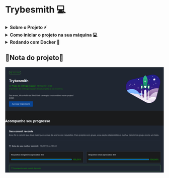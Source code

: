 # Trybesmith 💻

<!-- Escrita Sobre o Projeto -->
<details>
  <summary><strong>Sobre o Projeto ⚡</strong></summary>
    Este projeto foi minha primeira API feita com TypeScript, foi realizado 4 rotas.
  <br />
</details>

<details>
  <summary><strong>Como iniciar o projeto na sua máquina 💻</strong></summary>
  Primeiro clone o Projeto no seu repositório local.
  
  * `git clone git@github.com:VictorSilva27/Trybesmith.git`
  
  Agora entra no repositório local.
  
  * `cd Trybesmith` (Entrar no repositório clonado)
  
  > Caso você tenha Visual Studio Code, `code .`
  
  Caso prefira rodar sem docker basta colocar
  
  * `npm install` [**Caso Exitem dependências**].

</details>

<details>
  <summary><strong>Rodando com Docker 🐋</strong></summary>
  Para rodar com o docker, primeiro precisamos instalar a imagem do NodeJs e criar os containers do projeto.
  
   * `docker-compose up -d`
 
  Em seguida entre no container criado.
 
   * `docker exec -it trybesmith bash`
   
  Agora basta baixar as dependências [**Caso Existem**] do projeto
  
   * `npm install`
  
  
</details>

## 🔰Nota do projeto🔰
![Nota do Projeto Trybesmith](Trybesmith.png)
